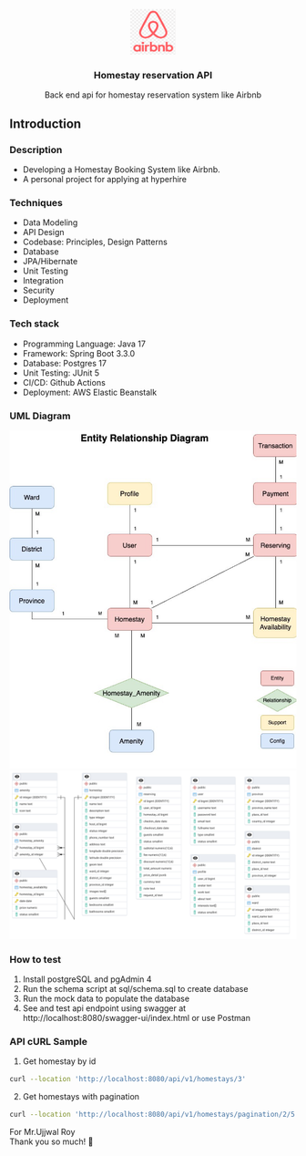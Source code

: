 







<!-- PROJECT LOGO -->
<br />
<div align="center">
  <a href="https://github.com/othneildrew/Best-README-Template">
    <img src="image/airbnb-logo.png" alt="Logo" width="80" height="80">
  </a>

<h3 align="center">Homestay reservation API</h3>

  <p align="center">
    Back end api for homestay reservation system like Airbnb
  </p>
</div>

<!-- GETTING STARTED -->
## Introduction
### Description
* Developing a Homestay Booking System like Airbnb.
* A personal project for applying at hyperhire 

### Techniques

* Data Modeling
* API Design
* Codebase: Principles, Design Patterns
* Database
* JPA/Hibernate
* Unit Testing
* Integration
* Security
* Deployment

### Tech stack

* Programming Language: Java 17
* Framework: Spring Boot 3.3.0
* Database: Postgres 17
* Unit Testing: JUnit 5
* CI/CD: Github Actions
* Deployment: AWS Elastic Beanstalk

### UML Diagram
![ER-Diagram](image/data-modeling.jpg)
![DB-Diagram](image/db-diagram.png)

### How to test
1. Install postgreSQL and pgAdmin 4
2. Run the schema script at sql/schema.sql to create database
3. Run the mock data to populate the database
4. See and test api endpoint using swagger at http://localhost:8080/swagger-ui/index.html or use Postman

### API cURL Sample
1. Get homestay by id
```bash
curl --location 'http://localhost:8080/api/v1/homestays/3'
```
2. Get homestays with pagination
```bash
curl --location 'http://localhost:8080/api/v1/homestays/pagination/2/5'
```

For Mr.Ujjwal Roy\
Thank you so much! 🫶
